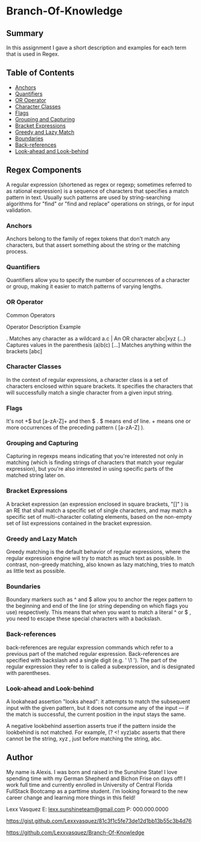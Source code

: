 # Branch-Of-Knowledge

## Summary

In this assignment I gave a short description and examples for each term that is used in Regex.

## Table of Contents

- [Anchors](#anchors)
- [Quantifiers](#quantifiers)
- [OR Operator](#or-operator)
- [Character Classes](#character-classes)
- [Flags](#flags)
- [Grouping and Capturing](#grouping-and-capturing)
- [Bracket Expressions](#bracket-expressions)
- [Greedy and Lazy Match](#greedy-and-lazy-match)
- [Boundaries](#boundaries)
- [Back-references](#back-references)
- [Look-ahead and Look-behind](#look-ahead-and-look-behind)

## Regex Components
A regular expression (shortened as regex or regexp; sometimes referred to as rational expression)
is a sequence of characters that specifies a match pattern in text. Usually such patterns are used
by string-searching algorithms for "find" or "find and replace" operations on strings, or for input validation.

### Anchors
Anchors belong to the family of regex tokens that don't match any characters,
but that assert something about the string or the matching process.

### Quantifiers
Quantifiers allow you to specify the number of occurrences of a character or
group, making it easier to match patterns of varying lengths.

### OR Operator
 Common Operators

 Operator                      Description                        Example 

 .                Matches any character as a wildcard                a.c
 |                            An OR character                      abc|xyz
 (...)              Captures values in the parenthesis             (a)b(c)
 [...]              Matches anything within the brackets            [abc]

### Character Classes
In the context of regular expressions, a character class is a set of
characters enclosed within square brackets. It specifies the characters that
will successfully match a single character from a given input string.

### Flags
It's not +$ but [a-zA-Z]+ and then $ . $ means end of line. + means one or more
occurrences of the preceding pattern ( [a-zA-Z] ).

### Grouping and Capturing
Capturing in regexps means indicating that you're interested not only in matching
(which is finding strings of characters that match your regular expression),
but you're also interested in using specific parts of the matched string later on.

### Bracket Expressions
A bracket expression (an expression enclosed in square brackets, "[]" ) is an RE that shall 
match a specific set of single characters, and may match a specific set of multi-character 
collating elements, based on the non-empty set of list expressions contained in the bracket expression.

### Greedy and Lazy Match
Greedy matching is the default behavior of regular expressions, where the regular expression engine will try to match as much text as possible. In contrast, non-greedy matching, also known as lazy matching, tries to match as little text as possible.

### Boundaries
Boundary markers such as ^ and $ allow you to anchor the regex pattern to the beginning and end of the line (or string depending on which flags you use) respectively. This means that when you want to match a literal ^ or $ , you need to escape these special characters with a backslash.

### Back-references
back-references are regular expression commands which refer to a previous part of the matched regular expression. Back-references are specified with backslash and a single digit (e.g. ' \1 '). The part of the regular expression they refer to is called a subexpression, and is designated with parentheses.

### Look-ahead and Look-behind
A lookahead assertion "looks ahead": it attempts to match the subsequent input with the given pattern, but it does not consume any of the input — if the match is successful, the current position in the input stays the same.

A negative lookbehind assertion asserts true if the pattern inside the lookbehind is not matched. For example, (? <! xyz)abc asserts that there cannot be the string, xyz , just before matching the string, abc.

## Author
My name is Alexis. I was born and raised in the Sunshine State! I love spending time with my German Shepherd and Bichon Frise on days off! I work full time and currently enrolled in University of Central Florida FullStack Bootcamp as a parttime student. I'm looking forward to the new career change and learning more
things in this field! 

Lexx Vasquez
E: lexx.sunshineteam@gmail.com
P: 000.000.0000

https://gist.github.com/Lexxvasquez/81c3f1c5fe73de12d1bb13b55c3b4d76

https://github.com/Lexxvasquez/Branch-Of-Knowledge




